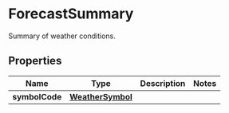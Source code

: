 

# ForecastSummary

Summary of weather conditions.
## Properties

Name | Type | Description | Notes
------------ | ------------- | ------------- | -------------
**symbolCode** | [**WeatherSymbol**](WeatherSymbol.md) |  | 



